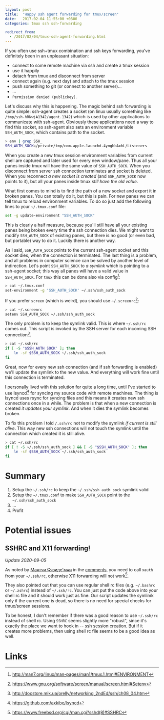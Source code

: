 ```yaml
---
layout: post
title:  "Happy ssh agent forwarding for tmux/screen"
date:   2017-02-04 11:55:00 +0300
categories: tmux ssh ssh-forwarding

redirect_from:
  - /2017/02/04/tmux-ssh-agent-forwarding.html
---
```


If you often use ssh+tmux combination and ssh keys forwarding, you've definitely been in an unpleasant situation:

* connect to some remote machine via ssh and create a tmux session
* use it happily
* detach from tmux and disconnect from server
* connect again (e.g. next day) and attach to the tmux session
* push something to git (or connect to another server)...
* ...
* `Permission denied (publickey).`

Let's discuss why this is happening. The magic behind ssh forwarding is quite simple: ssh-agent creates a socket (on linux usually something like `/tmp/ssh-hRNwjA1342/agent.1342`) which is used by other applications to communicate with ssh-agent. Obviously these applications need a way to find this socket, so ssh-agent also sets an environment variable `SSH_AUTH_SOCK`, which contains path to the socket.

```bash
> env | grep SSH_
SSH_AUTH_SOCK=/private/tmp/com.apple.launchd.4ymgbbAxhL/Listeners
```

When you create a new tmux session environment variables from current shell are captured and later used for every new window/pane. Thus all your panes inside tmux will have the same value of `SSH_AUTH_SOCK`. When you disconnect from server ssh connection terminates and socket is deleted. When you reconnect *a new socket is created* (and `SSH_AUTH_SOCK` now points to it), but all your panes inside tmux *still have the old value*.

What first comes to mind is to find the path of a new socket and export it in broken panes. You can totally do it, but this is pain. For new panes we can tell tmux to reload environment variables. To do so just add the following lines to your `~/.tmux.conf` file:

```bash
set -g update-environment "SSH_AUTH_SOCK"
```

This is clearly a half measure, because you'll still have all your existing panes being broken every time the ssh connection dies. We might want to modify `SSH_AUTH_SOCK` of existing panes, but there is no good (or even bad, but portable) way to do it. Luckily there is another way.

As I said, `SSH_AUTH_SOCK` points to the current ssh-agent socket and this socket dies, when the connection is terminated. The last thing is a problem, and all problems in computer science can be solved by another level of indirection. Let's point `SSH_AUTH_SOCK` to *a symlink* which is pointing to a ssh-agent socket; this way all panes will have a valid value in `SSH_AUTH_SOCK`. For `tmux` this can be done also via config[^1]:

```bash
> cat ~/.tmux.conf
set-environment -g 'SSH_AUTH_SOCK' ~/.ssh/ssh_auth_sock
```

If you prefer `screen` (which is weird), you should use `~/.screenrc`[^2]:

```bash
> cat ~/.screenrc
setenv SSH_AUTH_SOCK ~/.ssh/ssh_auth_sock
```

The only problem is to keep the symlink valid. This is where `~/.ssh/rc` comes out. This script is invoked by the SSH server for each incoming SSH connection[^3].

```bash
> cat ~/.ssh/rc
if [ -S "$SSH_AUTH_SOCK" ]; then
    ln -sf $SSH_AUTH_SOCK ~/.ssh/ssh_auth_sock
fi
```

Great, now for every new ssh connection (and if ssh forwarding is enabled) we'll update the symlink to the new value. And everything will work fine until this connection is terminated.

I personally lived with this solution for quite a long time, until I've started to use lsyncd[^4] for syncing my source code with remote machines. The thing is lsyncd uses rsync for syncing files and this means it creates new ssh connections once in a while. The problem is that when a new connection is created *it updates your symlink*. And when it dies the symlink becomes broken.

To fix this problem I told `/.ssh/rc` not to modify the symlink *if current is still alive*. This way new ssh connections will not touch the symlink until the connection which created it is still alive.

```bash
> cat ~/.ssh/rc
if [ ! -S ~/.ssh/ssh_auth_sock ] && [ -S "$SSH_AUTH_SOCK" ]; then
    ln -sf $SSH_AUTH_SOCK ~/.ssh/ssh_auth_sock
fi
```

# Summary

1. Setup the `~/.ssh/rc` to keep the `~/.ssh/ssh_auth_sock` symlink valid
2. Setup the `~/.tmux.conf` to make `SSH_AUTH_SOCK` point to the `~/.ssh/ssh_auth_sock`
3. ...
4. Profit

# Potential issues

## SSHRC and X11 forwarding!

*Update 2020-09-05*

As noted by [Маятчи Ҁязиде'мѧи](https://disqus.com/by/disqus_QJThfDd5Ae/) in the [comments](#comment-5047083317), you need to call `xauth` from your `~/.ssh/rc`, otherwise X11 forwarding will not work[^5]. 

They also pointed out that you can use regular shell rc files (e.g. `~/.bashrc` or `~/.zshrc`) instead of `~/.ssh/rc`. You can just put the code above into your shell rc file and it should work just as fine. Our script updates the symlimk only if the current one is dead, so there is no need for special checks for tmux/screen sessions.

To be honest, I don't remember if there was a good reason to use `~/.ssh/rc` instead of shell rc. Using `SSHRC` seems slightly more "robust", since it's exactly the place we want to hook in -- ssh session creation. But if it creates more problems, then using shell rc file seems to be a good idea as well.

# Links
[^1]: http://man7.org/linux/man-pages/man1/tmux.1.html#ENVIRONMENT
[^2]: https://www.gnu.org/software/screen/manual/screen.html#Setenv
[^3]: http://docstore.mik.ua/orelly/networking_2ndEd/ssh/ch08_04.htm
[^4]: https://github.com/axkibe/lsyncd
[^5]: https://www.freebsd.org/cgi/man.cgi?sshd(8)#SSHRC
